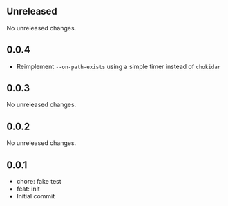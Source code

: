 ## Unreleased

No unreleased changes.

## 0.0.4

- Reimplement `--on-path-exists` using a simple timer instead of `chokidar`

## 0.0.3

No unreleased changes.

## 0.0.2

No unreleased changes.

## 0.0.1

- chore: fake test
- feat: init
- Initial commit
